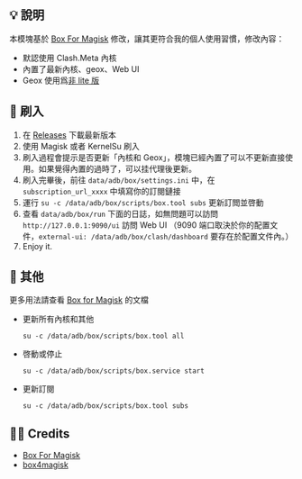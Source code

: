 ## 💡 說明
本模塊基於 [Box For Magisk](https://github.com/taamarin/box_for_magisk/tree/master) 修改，讓其更符合我的個人使用習慣，修改內容：
- 默認使用 Clash.Meta 內核
- 內置了最新內核、geox、Web UI
- Geox 使用爲[非 lite 版](https://github.com/MetaCubeX/meta-rules-dat)

## 📀 刷入
1. 在 [Releases](https://github.com/ChiesiMario/box_for_magisk/releases) 下載最新版本
2. 使用 Magisk 或者 KernelSu 刷入
3. 刷入過程會提示是否更新「內核和 Geox」，模塊已經內置了可以不更新直接使用。如果覺得內置的過時了，可以挂代理後更新。
4. 刷入完畢後，前往 `data/adb/box/settings.ini` 中，在 `subscription_url_xxxx` 中填寫你的訂閱鏈接
5. 運行 `su -c /data/adb/box/scripts/box.tool subs` 更新訂閲並啓動
6. 查看 `data/adb/box/run` 下面的日誌，如無問題可以訪問 `http://127.0.0.1:9090/ui` 訪問 Web UI （9090 端口取決於你的配置文件，`external-ui: /data/adb/box/clash/dashboard` 要存在於配置文件內。）
7. Enjoy it.

## 📑 其他
更多用法請查看 [Box for Magisk](https://github.com/taamarin/box_for_magisk/blob/master/docs/index_cn.md) 的文檔 
- 更新所有內核和其他
  ```
  su -c /data/adb/box/scripts/box.tool all
  ```
- 啓動或停止
  ```
  su -c /data/adb/box/scripts/box.service start
  ```
- 更新訂閱
  ```
  su -c /data/adb/box/scripts/box.tool subs
  ```
## 🙏🏻 Credits
- [Box For Magisk](https://github.com/taamarin/box_for_magisk/tree/master)
- [box4magisk](https://github.com/CHIZI-0618/box4magisk)
